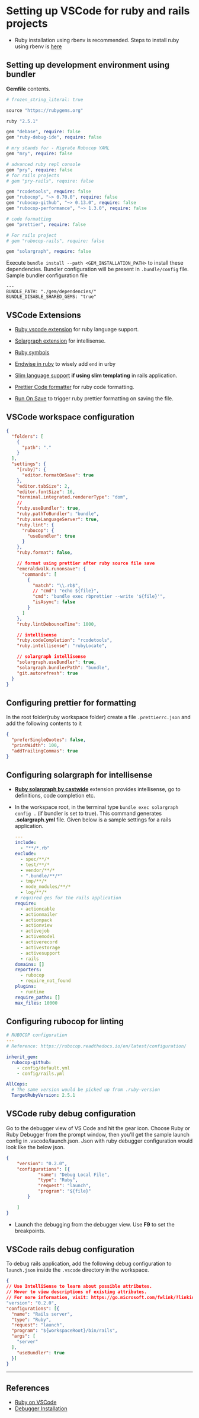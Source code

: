 # Setting up VSCode for ruby and rails projects

* Ruby installation using rbenv is recommended. Steps to install ruby using rbenv is [here](./install_ruby_ubuntu.md)

## Setting up development environment using bundler

**Gemfile** contents.

~~~ruby
# frozen_string_literal: true

source "https://rubygems.org"

ruby "2.5.1"

gem "debase", require: false
gem "ruby-debug-ide", require: false

# mry stands for - Migrate Rubocop YAML
gem "mry", require: false

# advanced ruby repl console
gem "pry", require: false
# for rails projects
# gem "pry-rails", require: false

gem "rcodetools", require: false
gem "rubocop", "~> 0.70.0", require: false
gem "rubocop-github", "~> 0.13.0", require: false
gem "rubocop-performance", "~> 1.3.0", require: false

# code formatting
gem "prettier", require: false

# For rails project
# gem "rubocop-rails", require: false

gem "solargraph", require: false
~~~

Execute `bundle install --path <GEM_INSTALLATION_PATH>` to install these dependencies. Bundler configuration will be present in `.bundle/config` file. Sample bundler configuration file

~~~Conf
---
BUNDLE_PATH: "./gem/dependencies/"
BUNDLE_DISABLE_SHARED_GEMS: "true"
~~~

## VSCode Extensions

* [Ruby vscode extension](https://marketplace.visualstudio.com/items?itemName=rebornix.Ruby) for ruby language support.

* [Solargraph extension](https://marketplace.visualstudio.com/items?itemName=castwide.solargraph) for intellisense.

* [Ruby symbols](https://marketplace.visualstudio.com/items?itemName=miguel-savignano.ruby-symbols)

* [Endwise in ruby](https://marketplace.visualstudio.com/items?itemName=kaiwood.endwise) to wisely add `end` in urby

* [Slim language support](https://marketplace.visualstudio.com/items?itemName=sianglim.slim) **if using slim templating** in rails application.

* [Prettier Code formatter](https://marketplace.visualstudio.com/items?itemName=esbenp.prettier-vscode) for ruby code formatting.

* [Run On Save](https://marketplace.visualstudio.com/items?itemName=emeraldwalk.RunOnSave) to trigger ruby prettier formatting on saving the file.

## VSCode workspace configuration

~~~JSON
{
  "folders": [
    {
      "path": "."
    }
  ],
  "settings": {
    "[ruby]": {
      "editor.formatOnSave": true
    },
    "editor.tabSize": 2,
    "editor.fontSize": 16,
    "terminal.integrated.rendererType": "dom",
    //
    "ruby.useBundler": true,
    "ruby.pathToBundler": "bundle",
    "ruby.useLanguageServer": true,
    "ruby.lint": {
      "rubocop": {
        "useBundler": true
      }
    },
    "ruby.format": false,

    // format using prettier after ruby source file save
    "emeraldwalk.runonsave": {
      "commands": [
        {
          "match": "\\.rb$",
          // "cmd": "echo ${file}",
          "cmd": "bundle exec rbprettier --write '${file}'",
          "isAsync": false
        }
      ]
    },
    "ruby.lintDebounceTime": 1000,

    // intellisense
    "ruby.codeCompletion": "rcodetools",
    "ruby.intellisense": "rubyLocate",

    // solargraph intellisense
    "solargraph.useBundler": true,
    "solargraph.bundlerPath": "bundle",
    "git.autorefresh": true
  }
}
~~~

## Configuring prettier for formatting

In the root folder(ruby workspace folder) create a file `.prettierrc.json` and add the following contents to it

~~~JSON
{
  "preferSingleQuotes": false,
  "printWidth": 100,
  "addTrailingCommas": true
}
~~~

## Configuring solargraph for intellisense

* [**Ruby solargraph by castwide**](https://github.com/castwide/solargraph) extension provides intellisense, go to definitions, code completion etc.

* In the workspace root, in the terminal type `bundle exec solargraph config .` (if bundler is set to true). This command generates **.solargraph.yml** file. Given below is a sample settings for a rails application.

  ```YAML
  ---
  include:
    - "**/*.rb"
  exclude:
    - spec/**/*
    - test/**/*
    - vendor/**/*
    - ".bundle/**/*"
    - tmp/**/*
    - node_modules/**/*
    - log/**/*
  # required ges for the rails application
  require:
    - actioncable
    - actionmailer
    - actionpack
    - actionview
    - activejob
    - activemodel
    - activerecord
    - activestorage
    - activesupport
    - rails
  domains: []
  reporters:
    - rubocop
    - require_not_found
  plugins:
    - runtime
  require_paths: []
  max_files: 10000
  ```

## Configuring rubocop for linting

```YAML
# RUBOCOP configuration
---
# Reference: https://rubocop.readthedocs.io/en/latest/configuration/

inherit_gem:
  rubocop-github:
    - config/default.yml
    - config/rails.yml

AllCops:
  # The same version would be picked up from .ruby-version
  TargetRubyVersion: 2.5.1
```

## VSCode ruby debug configuration

Go to the debugger view of VS Code and hit the gear icon. Choose Ruby or Ruby Debugger from the prompt window, then you'll get the sample launch config in .vscode/launch.json. Json with ruby debugger configuration would look like the below json.

```JSON
{
    "version": "0.2.0",
    "configurations": [{
            "name": "Debug Local File",
            "type": "Ruby",
            "request": "launch",
            "program": "${file}"
        }

    ]
}
```

* Launch the debugging from the debugger view. Use **F9** to set the breakpoints.

## VSCode rails debug configuration

To debug rails application, add the following debug configuration to `launch.json` inside the `.vscode` directory in the workspace.

```JSON
{
// Use IntelliSense to learn about possible attributes.
// Hover to view descriptions of existing attributes.
// For more information, visit: https://go.microsoft.com/fwlink/?linkid=830387
"version": "0.2.0",
"configurations": [{
  "name": "Rails server",
  "type": "Ruby",
  "request": "launch",
  "program": "${workspaceRoot}/bin/rails",
  "args": [
    "server"
  ],
    "useBundler": true
  }]
}
```

---

## References

* [Ruby on VSCode](https://medium.com/@terrenceong/ruby-development-with-vs-code-fab258db5f1d)
* [Debugger Installation](https://github.com/rubyide/vscode-ruby/wiki/1.-Debugger-Installation)
